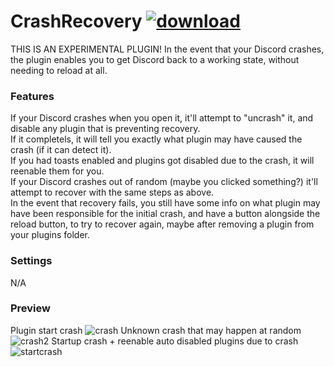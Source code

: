 # CrashRecovery [![download](https://i.imgur.com/OAHgjZu.png)](https://1lighty.github.io/BetterDiscordStuff/?plugin=CrashRecovery&dl=1 "CrashRecovery")
THIS IS AN EXPERIMENTAL PLUGIN! In the event that your Discord crashes, the plugin enables you to get Discord back to a working state, without needing to reload at all.
### Features
If your Discord crashes when you open it, it'll attempt to "uncrash" it, and disable any plugin that is preventing recovery.  
If it completels, it will tell you exactly what plugin may have caused the crash (if it can detect it).  
If you had toasts enabled and plugins got disabled due to the crash, it will reenable them for you.  
If your Discord crashes out of random (maybe you clicked something?) it'll attempt to recover with the same steps as above.  
In the event that recovery fails, you still have some info on what plugin may have been responsible for the initial crash, and have a button alongside the reload button, to try to recover again, maybe after removing a plugin from your plugins folder.
### Settings
N/A
### Preview
Plugin start crash
![crash](https://i.imgur.com/Sb5BSX9.png)
Unknown crash that may happen at random
![crash2](https://i.imgur.com/oICzvKB.png)
Startup crash + reenable auto disabled plugins due to crash
![startcrash](https://i.imgur.com/ZtkJG5N.png)